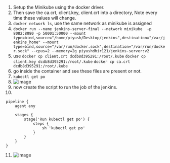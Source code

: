1. Setup the Minikube using the docker driver.
2. Then save the ca.crt, client.key, client.crt into a directory, Note every time these values will change.
3. ```docker network ls```, use the same network as minikube is assigned
4. ```docker run --name jenkins-server-final --network minikube  -p 8082:8080 -p 50001:50000 --mount type=bind,source="/home/piyush/Desktop/jenkins",destination="/var/jenkins_home" --mount type=bind,source="/var/run/docker.sock",destination="/var/run/docker.sock" --cpus=2 --memory=2g piyushdhir121/jenkins-server:v2```
5. use ```docker cp client.crt dcdb8d395291:/root/.kube``` ```docker cp client.key dcdb8d395291:/root/.kube``` ```docker cp ca.crt dcdb8d395291:/root/.kube```
6. go inside the container and see these files are present or not.
7. ```kubectl get po```
8. ![image](https://github.com/ilove1DevOps/Jenkins-setup-minikube/assets/128630024/ebf38d98-72cc-4f3b-af87-aa746f80e666)
9. now create the script to run the job of the jenkins.
10.
```
pipeline {
    agent any

    stages {
        stage('Run kubectl get po') {
            steps {
                sh 'kubectl get po'
            }
        }
    }
}
```

11. ![image](https://github.com/ilove1DevOps/Jenkins-setup-minikube/assets/128630024/637bded8-b58d-4859-bb08-b1b10d330c23)

 
